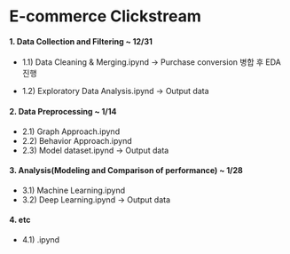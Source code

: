 # E-commerce Clickstream

#### 1. Data Collection and Filtering ~ 12/31
- 1.1) Data Cleaning & Merging.ipynd
-> Purchase conversion 병합 후 EDA 진행

- 1.2) Exploratory Data Analysis.ipynd
-> Output data

#### 2. Data Preprocessing ~ 1/14
- 2.1) Graph Approach.ipynd
- 2.2) Behavior Approach.ipynd
- 2.3) Model dataset.ipynd
-> Output data

#### 3. Analysis(Modeling and Comparison of performance) ~ 1/28
- 3.1) Machine Learning.ipynd
- 3.2) Deep Learning.ipynd
-> Output data

#### 4. etc
- 4.1) .ipynd
